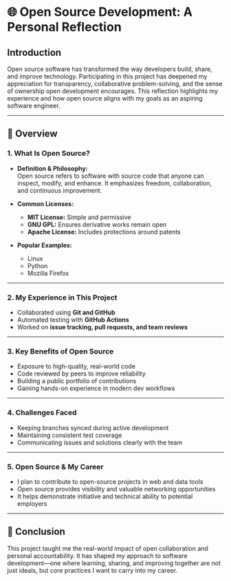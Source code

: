 # 🌐 Open Source Development: A Personal Reflection

## Introduction

Open source software has transformed the way developers build, share, and improve technology. Participating in this project has deepened my appreciation for transparency, collaborative problem-solving, and the sense of ownership open development encourages. This reflection highlights my experience and how open source aligns with my goals as an aspiring software engineer.

---

## 📌 Overview

### 1. What Is Open Source?

- **Definition & Philosophy:**  
  Open source refers to software with source code that anyone can inspect, modify, and enhance. It emphasizes freedom, collaboration, and continuous improvement.

- **Common Licenses:**  
  - **MIT License:** Simple and permissive  
  - **GNU GPL:** Ensures derivative works remain open  
  - **Apache License:** Includes protections around patents

- **Popular Examples:**  
  - Linux  
  - Python  
  - Mozilla Firefox

---

### 2. My Experience in This Project

- Collaborated using **Git and GitHub**
- Automated testing with **GitHub Actions**
- Worked on **issue tracking, pull requests, and team reviews**

---

### 3. Key Benefits of Open Source

- Exposure to high-quality, real-world code
- Code reviewed by peers to improve reliability
- Building a public portfolio of contributions
- Gaining hands-on experience in modern dev workflows

---

### 4. Challenges Faced

- Keeping branches synced during active development
- Maintaining consistent test coverage
- Communicating issues and solutions clearly with the team

---

### 5. Open Source & My Career

- I plan to contribute to open-source projects in web and data tools
- Open source provides visibility and valuable networking opportunities
- It helps demonstrate initiative and technical ability to potential employers

---

## 🧠 Conclusion

This project taught me the real-world impact of open collaboration and personal accountability. It has shaped my approach to software development—one where learning, sharing, and improving together are not just ideals, but core practices I want to carry into my career.
